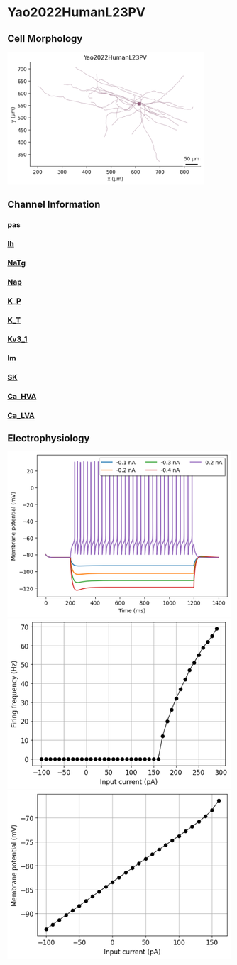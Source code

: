 # Yao2022HumanL23PV

<h2>Cell Morphology</h2><img src="imgs/Yao2022HumanL23PV2D.png" height="300" />

<h2>Channel Information</h2>

<h3>pas</h3>
<a href="/home/ixanthakis/wsl_repos/Dissertation_Repos/NeuroML-Thesis/Standardised_MD_Script/Datasheets/Yao2022HumanL23PV/Yao2022HumanL23PV_ChannelInfo.md#Ih"><h3>Ih</h3></a>
<a href="/home/ixanthakis/wsl_repos/Dissertation_Repos/NeuroML-Thesis/Standardised_MD_Script/Datasheets/Yao2022HumanL23PV/Yao2022HumanL23PV_ChannelInfo.md#NaTg"><h3>NaTg</h3></a>
<a href="/home/ixanthakis/wsl_repos/Dissertation_Repos/NeuroML-Thesis/Standardised_MD_Script/Datasheets/Yao2022HumanL23PV/Yao2022HumanL23PV_ChannelInfo.md#Nap"><h3>Nap</h3></a>
<a href="/home/ixanthakis/wsl_repos/Dissertation_Repos/NeuroML-Thesis/Standardised_MD_Script/Datasheets/Yao2022HumanL23PV/Yao2022HumanL23PV_ChannelInfo.md#K_P"><h3>K_P</h3></a>
<a href="/home/ixanthakis/wsl_repos/Dissertation_Repos/NeuroML-Thesis/Standardised_MD_Script/Datasheets/Yao2022HumanL23PV/Yao2022HumanL23PV_ChannelInfo.md#K_T"><h3>K_T</h3></a>
<a href="/home/ixanthakis/wsl_repos/Dissertation_Repos/NeuroML-Thesis/Standardised_MD_Script/Datasheets/Yao2022HumanL23PV/Yao2022HumanL23PV_ChannelInfo.md#Kv3_1"><h3>Kv3_1</h3></a>
<h3>Im</h3>
<a href="/home/ixanthakis/wsl_repos/Dissertation_Repos/NeuroML-Thesis/Standardised_MD_Script/Datasheets/Yao2022HumanL23PV/Yao2022HumanL23PV_ChannelInfo.md#SK"><h3>SK</h3></a>
<a href="/home/ixanthakis/wsl_repos/Dissertation_Repos/NeuroML-Thesis/Standardised_MD_Script/Datasheets/Yao2022HumanL23PV/Yao2022HumanL23PV_ChannelInfo.md#Ca_HVA"><h3>Ca_HVA</h3></a>
<a href="/home/ixanthakis/wsl_repos/Dissertation_Repos/NeuroML-Thesis/Standardised_MD_Script/Datasheets/Yao2022HumanL23PV/Yao2022HumanL23PV_ChannelInfo.md#Ca_LVA"><h3>Ca_LVA</h3></a>
<h2>Electrophysiology</h2>

<img src="imgs/Yao2022HumanL23PV_Vtraces.png" />

<img src="imgs/Yao2022HumanL23PVIF.png" />

<img src="imgs/Yao2022HumanL23PVIV.png" />

